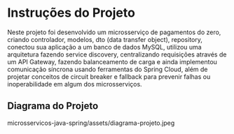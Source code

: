 # Instruções do Projeto

Neste projeto foi desenvolvido um microsserviço de pagamentos do zero, criando controlador, modelos, dto (data transfer object), repository, conectou sua aplicação a um banco de dados MySQL, utilizou uma arquitetura fazendo service discovery, centralizando requisições através de um API Gateway, fazendo balanceamento de carga e ainda implementou comunicação síncrona usando ferramentas do Spring Cloud, além de projetar conceitos de circuit breaker e fallback para prevenir falhas ou inoperabilidade em algum dos microsserviços.

## Diagrama do Projeto 
microsservicos-java-spring/assets/diagrama-projeto.jpeg
